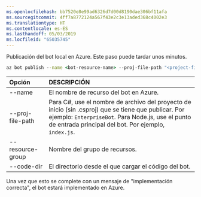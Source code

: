 ```yaml
---
ms.openlocfilehash: bb7520e8e99ad6326d7d00d8190dae306bf11afa
ms.sourcegitcommit: 4ff7a8772124a567f43e2c3e13aded368c4002e3
ms.translationtype: HT
ms.contentlocale: es-ES
ms.lasthandoff: 05/03/2019
ms.locfileid: "65035745"
---
```

Publicación del bot local en Azure. Este paso puede tardar unos minutos.

```cmd
az bot publish --name <bot-resource-name> --proj-file-path "<project-file-name>" --resource-group <resource-group-name> --code-dir <directory-path> --verbose --version v4
```

| Opción | DESCRIPCIÓN |
|:---|:---|
| --name | El nombre de recurso del bot en Azure. |
| --proj-file-path | Para C#, use el nombre de archivo del proyecto de inicio (sin .csproj) que se tiene que publicar. Por ejemplo: `EnterpriseBot`. Para Node.js, use el punto de entrada principal del bot. Por ejemplo, `index.js`. |
| --resource-group | Nombre del grupo de recursos. |
| --code-dir | El directorio desde el que cargar el código del bot. |

Una vez que esto se complete con un mensaje de "implementación correcta", el bot estará implementado en Azure.
